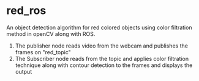 # red_ros
An object detection algorithm for red colored objects using color filtration method in openCV along with ROS.

1. The publisher node reads video from the webcam and publishes the frames on "red_topic"
2. The Subscriber node reads from the topic and applies color filtration technique along with contour detection to the frames and displays the output
